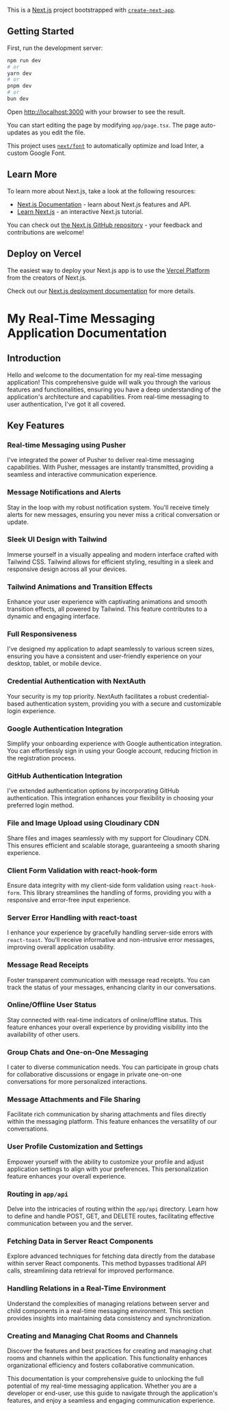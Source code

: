 This is a [Next.js](https://nextjs.org/) project bootstrapped with [`create-next-app`](https://github.com/vercel/next.js/tree/canary/packages/create-next-app).

## Getting Started

First, run the development server:

```bash
npm run dev
# or
yarn dev
# or
pnpm dev
# or
bun dev
```

Open [http://localhost:3000](http://localhost:3000) with your browser to see the result.

You can start editing the page by modifying `app/page.tsx`. The page auto-updates as you edit the file.

This project uses [`next/font`](https://nextjs.org/docs/basic-features/font-optimization) to automatically optimize and load Inter, a custom Google Font.

## Learn More

To learn more about Next.js, take a look at the following resources:

- [Next.js Documentation](https://nextjs.org/docs) - learn about Next.js features and API.
- [Learn Next.js](https://nextjs.org/learn) - an interactive Next.js tutorial.

You can check out [the Next.js GitHub repository](https://github.com/vercel/next.js/) - your feedback and contributions are welcome!

## Deploy on Vercel

The easiest way to deploy your Next.js app is to use the [Vercel Platform](https://vercel.com/new?utm_medium=default-template&filter=next.js&utm_source=create-next-app&utm_campaign=create-next-app-readme) from the creators of Next.js.

Check out our [Next.js deployment documentation](https://nextjs.org/docs/deployment) for more details.


# My Real-Time Messaging Application Documentation

## Introduction

Hello and welcome to the documentation for my real-time messaging application! This comprehensive guide will walk you through the various features and functionalities, ensuring you have a deep understanding of the application's architecture and capabilities. From real-time messaging to user authentication, I've got it all covered.

## Key Features

### Real-time Messaging using Pusher

I've integrated the power of Pusher to deliver real-time messaging capabilities. With Pusher, messages are instantly transmitted, providing a seamless and interactive communication experience.

### Message Notifications and Alerts

Stay in the loop with my robust notification system. You'll receive timely alerts for new messages, ensuring you never miss a critical conversation or update.

### Sleek UI Design with Tailwind

Immerse yourself in a visually appealing and modern interface crafted with Tailwind CSS. Tailwind allows for efficient styling, resulting in a sleek and responsive design across all your devices.

### Tailwind Animations and Transition Effects

Enhance your user experience with captivating animations and smooth transition effects, all powered by Tailwind. This feature contributes to a dynamic and engaging interface.

### Full Responsiveness

I've designed my application to adapt seamlessly to various screen sizes, ensuring you have a consistent and user-friendly experience on your desktop, tablet, or mobile device.

### Credential Authentication with NextAuth

Your security is my top priority. NextAuth facilitates a robust credential-based authentication system, providing you with a secure and customizable login experience.

### Google Authentication Integration

Simplify your onboarding experience with Google authentication integration. You can effortlessly sign in using your Google account, reducing friction in the registration process.

### GitHub Authentication Integration

I've extended authentication options by incorporating GitHub authentication. This integration enhances your flexibility in choosing your preferred login method.

### File and Image Upload using Cloudinary CDN

Share files and images seamlessly with my support for Cloudinary CDN. This ensures efficient and scalable storage, guaranteeing a smooth sharing experience.

### Client Form Validation with react-hook-form

Ensure data integrity with my client-side form validation using `react-hook-form`. This library streamlines the handling of forms, providing you with a responsive and error-free input experience.

### Server Error Handling with react-toast

I enhance your experience by gracefully handling server-side errors with `react-toast`. You'll receive informative and non-intrusive error messages, improving overall application usability.

### Message Read Receipts

Foster transparent communication with message read receipts. You can track the status of your messages, enhancing clarity in our conversations.

### Online/Offline User Status

Stay connected with real-time indicators of online/offline status. This feature enhances your overall experience by providing visibility into the availability of other users.

### Group Chats and One-on-One Messaging

I cater to diverse communication needs. You can participate in group chats for collaborative discussions or engage in private one-on-one conversations for more personalized interactions.

### Message Attachments and File Sharing

Facilitate rich communication by sharing attachments and files directly within the messaging platform. This feature enhances the versatility of our conversations.

### User Profile Customization and Settings

Empower yourself with the ability to customize your profile and adjust application settings to align with your preferences. This personalization feature enhances your overall experience.

### Routing in `app/api`

Delve into the intricacies of routing within the `app/api` directory. Learn how to define and handle POST, GET, and DELETE routes, facilitating effective communication between you and the server.

### Fetching Data in Server React Components

Explore advanced techniques for fetching data directly from the database within server React components. This method bypasses traditional API calls, streamlining data retrieval for improved performance.

### Handling Relations in a Real-Time Environment

Understand the complexities of managing relations between server and child components in a real-time messaging environment. This section provides insights into maintaining data consistency and synchronization.

### Creating and Managing Chat Rooms and Channels

Discover the features and best practices for creating and managing chat rooms and channels within the application. This functionality enhances organizational efficiency and fosters collaborative communication.

This documentation is your comprehensive guide to unlocking the full potential of my real-time messaging application. Whether you are a developer or end-user, use this guide to navigate through the application's features, and enjoy a seamless and engaging communication experience.
